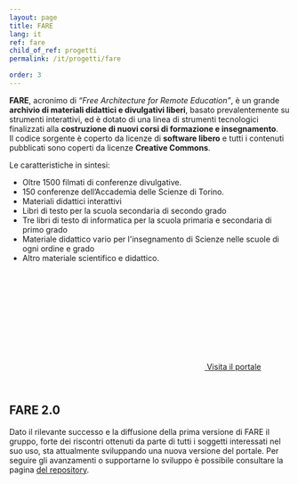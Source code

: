 ```yaml
---
layout: page
title: FARE 
lang: it
ref: fare 
child_of_ref: progetti
permalink: /it/progetti/fare

order: 3
---
```

**FARE**, acronimo di *“Free Architecture for Remote Education”*, è un grande
**archivio di materiali didattici e divulgativi liberi**,
basato prevalentemente su strumenti interattivi, ed è dotato di una linea di
strumenti tecnologici finalizzati alla **costruzione di nuovi corsi di formazione
e insegnamento**.  
Il codice sorgente è coperto da licenze di **software libero** e tutti i contenuti
pubblicati sono coperti da licenze **Creative Commons**.

Le caratteristiche in sintesi:
- Oltre 1500 filmati di conferenze divulgative.  
- 150 conferenze dell’Accademia delle Scienze di Torino.  
- Materiali didattici interattivi 
- Libri di testo per la scuola secondaria di secondo grado 
- Tre libri di testo di informatica per la scuola primaria e secondaria di primo
grado 
- Materiale didattico vario per l'insegnamento di Scienze nelle scuole di
ogni ordine e grado 
- Altro materiale scientifico e didattico.

<div style="text-align: center; padding: 2em;">
<a class="btn btn-success btn-lg btn-icon" href="https://fare.polito.it">
<span class="rounded-icon">
<svg class="icon icon-success">
<use xlink:href="../../assets/bootstrap-italia/dist/svg/sprite.svg#it-arrow-right"></use>
</svg>
</span>
<span>Visita il portale</span>
</a>
</div>


## FARE 2.0
Dato il rilevante successo e la diffusione della prima versione di FARE il
gruppo, forte dei riscontri ottenuti da parte di tutti i soggetti interessati
nel suo uso, sta attualmente sviluppando una nuova versione del portale. 
Per seguire gli avanzamenti o supportarne lo sviluppo è possibile consultare la
pagina [del repository](https://github.com/open-education-polito/fare-invenio).
